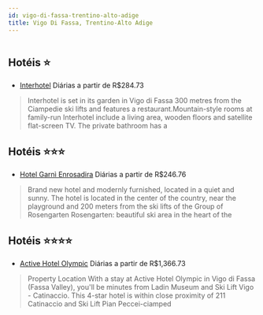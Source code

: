 ```yaml
---
id: vigo-di-fassa-trentino-alto-adige
title: Vigo Di Fassa, Trentino-Alto Adige
---
```


<center><img src="https://assets.cosmos-data.com/55/0057a6acb24a437193ff5ad35c595a2c/2363107.jpg" alt="" /></center>


## Hotéis ⭐️

-    [Interhotel](https://www.hurb.com/aud/https://www.hurb.com/hoteis/vigo-di-fassa/interhotel-JNP-JP487160?cmp=18055) Diárias a partir de R$284.73
   > Interhotel is set in its garden in Vigo di Fassa 300 metres from the Ciampedie ski lifts and features a restaurant.Mountain-style rooms at family-run Interhotel include a living area, wooden floors and satellite flat-screen TV. The private bathroom has a 

## Hotéis ⭐️⭐️⭐️

-    [Hotel Garnì Enrosadira](https://www.hurb.com/aud/https://www.hurb.com/hoteis/vigo-di-fassa/hotel-garni-enrosadira-JNP-JP826755?cmp=18055) Diárias a partir de R$246.76
   > Brand new hotel and modernly furnished, located in a quiet and sunny. The hotel is located in the center of the country, near the playground and 200 meters from the ski lifts of the Group of Rosengarten Rosengarten: beautiful ski area in the heart of the 

## Hotéis ⭐️⭐️⭐️⭐️

-    [Active Hotel Olympic](https://www.hurb.com/aud/https://www.hurb.com/hoteis/vigo-di-fassa/active-hotel-olympic-JNP-JP374332?cmp=18055) Diárias a partir de R$1,366.73
   > Property Location With a stay at Active Hotel Olympic in Vigo di Fassa (Fassa Valley), you&apos;ll be minutes from Ladin Museum and Ski Lift Vigo - Catinaccio.  This 4-star hotel is within close proximity of 211 Catinaccio and Ski Lift Pian Peccei-ciamped
